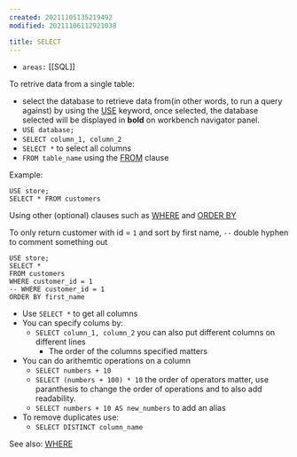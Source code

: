 ```yaml
---
created: 20211105135219492
modified: 20211106112921038

title: SELECT
---
```


- `areas:` [[SQL]]

To retrive data from a single table:

- select the database to retrieve data from(in other words, to run a query against) by using the [USE](#USE) keyword, once selected, the database selected will be displayed in **bold** on workbench navigator panel.
- `USE database;`
- `SELECT column_1, column_2`
- `SELECT *` to select all columns
- `FROM table_name` using the [FROM](#FROM) clause

Example:

    USE store;
    SELECT * FROM customers

Using other (optional) clauses such as [WHERE](#WHERE) and [ORDER BY](#ORDER%20BY)

To only return customer with id = `1` and sort by first name, `--` double hyphen to comment something out

    USE store;
    SELECT *
    FROM customers
    WHERE customer_id = 1
    -- WHERE customer_id = 1
    ORDER BY first_name

- Use `SELECT *` to get all columns
- You can specify colums by:
  - `SELECT column_1, column_2` you can also put different columns on different lines
    - The order of the columns specified matters
- You can do arithemtic operations on a column
  - `SELECT numbers + 10`
  - `SELECT (numbers + 100) * 10` the order of operators matter, use paranthesis to change the order of operations and to also add readability.
  - `SELECT numbers + 10 AS new_numbers` to add an alias
- To remove duplicates use:
  - `SELECT DISTINCT column_name`

See also: [WHERE](#WHERE)
